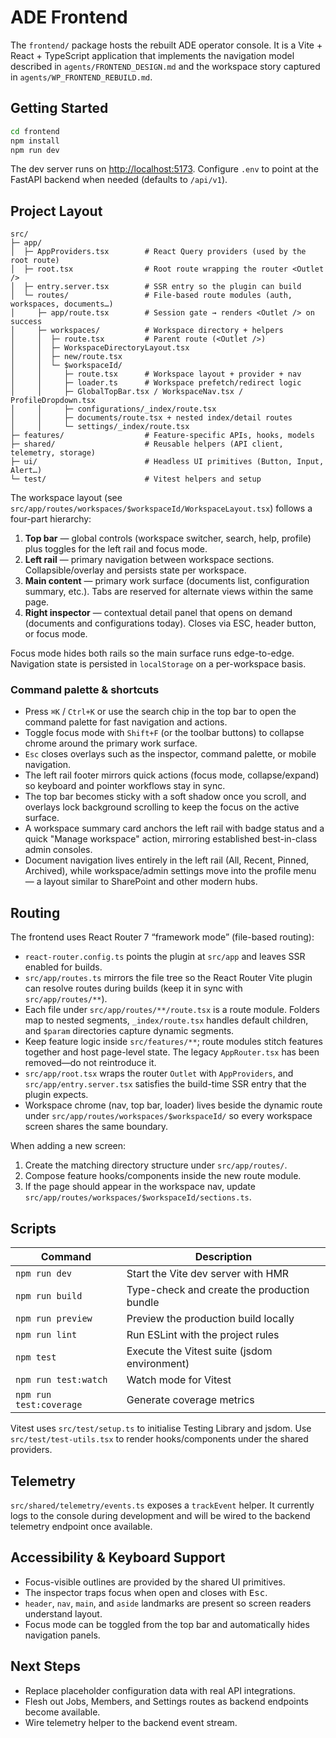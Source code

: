 # ADE Frontend

The `frontend/` package hosts the rebuilt ADE operator console. It is a Vite + React + TypeScript application that implements the navigation model described in `agents/FRONTEND_DESIGN.md` and the workspace story captured in `agents/WP_FRONTEND_REBUILD.md`.

## Getting Started

```bash
cd frontend
npm install
npm run dev
```

The dev server runs on <http://localhost:5173>. Configure `.env` to point at the FastAPI backend when needed (defaults to `/api/v1`).

## Project Layout

```
src/
├─ app/
│  ├─ AppProviders.tsx        # React Query providers (used by the root route)
│  ├─ root.tsx                # Root route wrapping the router <Outlet />
│  ├─ entry.server.tsx        # SSR entry so the plugin can build
│  └─ routes/                 # File-based route modules (auth, workspaces, documents…)
│     ├─ app/route.tsx        # Session gate → renders <Outlet /> on success
│     ├─ workspaces/          # Workspace directory + helpers
│     │  ├─ route.tsx         # Parent route (<Outlet />)
│     │  ├─ WorkspaceDirectoryLayout.tsx
│     │  ├─ new/route.tsx
│     │  └─ $workspaceId/
│     │     ├─ route.tsx      # Workspace layout + provider + nav
│     │     ├─ loader.ts      # Workspace prefetch/redirect logic
│     │     ├─ GlobalTopBar.tsx / WorkspaceNav.tsx / ProfileDropdown.tsx
│     │     ├─ configurations/_index/route.tsx
│     │     ├─ documents/route.tsx + nested index/detail routes
│     │     └─ settings/_index/route.tsx
├─ features/                  # Feature-specific APIs, hooks, models
├─ shared/                    # Reusable helpers (API client, telemetry, storage)
├─ ui/                        # Headless UI primitives (Button, Input, Alert…)
└─ test/                      # Vitest helpers and setup
```

The workspace layout (see `src/app/routes/workspaces/$workspaceId/WorkspaceLayout.tsx`) follows a four-part hierarchy:

1. **Top bar** — global controls (workspace switcher, search, help, profile) plus toggles for the left rail and focus mode.
2. **Left rail** — primary navigation between workspace sections. Collapsible/overlay and persists state per workspace.
3. **Main content** — primary work surface (documents list, configuration summary, etc.). Tabs are reserved for alternate views within the same page.
4. **Right inspector** — contextual detail panel that opens on demand (documents and configurations today). Closes via ESC, header button, or focus mode.

Focus mode hides both rails so the main surface runs edge-to-edge. Navigation state is persisted in `localStorage` on a per-workspace basis.

### Command palette & shortcuts

- Press `⌘K` / `Ctrl+K` or use the search chip in the top bar to open the command palette for fast navigation and actions.
- Toggle focus mode with `Shift+F` (or the toolbar buttons) to collapse chrome around the primary work surface.
- `Esc` closes overlays such as the inspector, command palette, or mobile navigation.
- The left rail footer mirrors quick actions (focus mode, collapse/expand) so keyboard and pointer workflows stay in sync.
- The top bar becomes sticky with a soft shadow once you scroll, and overlays lock background scrolling to keep the focus on the active surface.
- A workspace summary card anchors the left rail with badge status and a quick "Manage workspace" action, mirroring established best-in-class admin consoles.
- Document navigation lives entirely in the left rail (All, Recent, Pinned, Archived), while workspace/admin settings move into the profile menu — a layout similar to SharePoint and other modern hubs.

## Routing

The frontend uses React Router 7 “framework mode” (file-based routing):

- `react-router.config.ts` points the plugin at `src/app` and leaves SSR enabled for builds.
- `src/app/routes.ts` mirrors the file tree so the React Router Vite plugin can resolve routes during builds (keep it in sync with `src/app/routes/**`).
- Each file under `src/app/routes/**/route.tsx` is a route module. Folders map to nested segments, `_index/route.tsx` handles default children, and `$param` directories capture dynamic segments.
- Keep feature logic inside `src/features/**`; route modules stitch features together and host page-level state. The legacy `AppRouter.tsx` has been removed—do not reintroduce it.
- `src/app/root.tsx` wraps the router `Outlet` with `AppProviders`, and `src/app/entry.server.tsx` satisfies the build-time SSR entry that the plugin expects.
- Workspace chrome (nav, top bar, loader) lives beside the dynamic route under `src/app/routes/workspaces/$workspaceId/` so every workspace screen shares the same boundary.

When adding a new screen:

1. Create the matching directory structure under `src/app/routes/`.
2. Compose feature hooks/components inside the new route module.
3. If the page should appear in the workspace nav, update `src/app/routes/workspaces/$workspaceId/sections.ts`.

## Scripts

| Command            | Description                                   |
| ------------------ | --------------------------------------------- |
| `npm run dev`      | Start the Vite dev server with HMR             |
| `npm run build`    | Type-check and create the production bundle   |
| `npm run preview`  | Preview the production build locally          |
| `npm run lint`     | Run ESLint with the project rules              |
| `npm test`         | Execute the Vitest suite (jsdom environment)  |
| `npm run test:watch` | Watch mode for Vitest                       |
| `npm run test:coverage` | Generate coverage metrics                |

Vitest uses `src/test/setup.ts` to initialise Testing Library and jsdom. Use `src/test/test-utils.tsx` to render hooks/components under the shared providers.

## Telemetry

`src/shared/telemetry/events.ts` exposes a `trackEvent` helper. It currently logs to the console during development and will be wired to the backend telemetry endpoint once available.

## Accessibility & Keyboard Support

- Focus-visible outlines are provided by the shared UI primitives.
- The inspector traps focus when open and closes with <kbd>Esc</kbd>.
- `header`, `nav`, `main`, and `aside` landmarks are present so screen readers understand layout.
- Focus mode can be toggled from the top bar and automatically hides navigation panels.

## Next Steps

- Replace placeholder configuration data with real API integrations.
- Flesh out Jobs, Members, and Settings routes as backend endpoints become available.
- Wire telemetry helper to the backend event stream.
